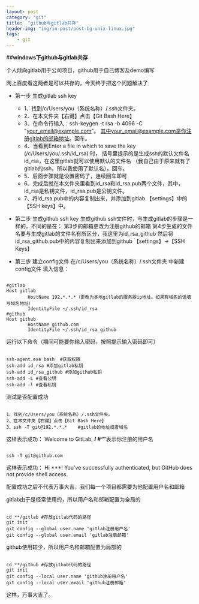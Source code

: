 ```yaml
---
layout: post
category: "git"
title:  "github与gitlab共存"
header-img: "img/in-post/post-bg-unix-linux.jpg"
tags:
    - git
---
```


##****windows下github与gitlab共存****

个人倾向gitlab用于公司项目，github用于自己博客及demo编写

网上百度看这两者是可以共存的，今天终于把这个问题解决了

+ 第一步 生成gitlab ssh key
     + 1、找到/c/Users/you（系统名称）/.ssh文件夹。
     + 2、在本文件夹【右键】点击【Git Bash Here】
     + 3、在命令行输入：ssh-keygen -t rsa -b 4096 -C "your_email@example.com"。
         其中your_email@example.com是你注册gitlab的邮箱地址。回车。
     + 4、当看到Enter a file in which to save the key (/c/Users/you/.ssh/id_rsa):时，
          括号里提示的是生成ssh的默认文件名id_rsa，在这里gitlab就可以使用默认的文件名
         （我自己由于原来就有了gitlab的ssh，所以我使用了默认名）。回车。
     + 5、后面步骤就是设置密码了，连续回车即可
     + 6、完成后就在本文件夹里看到id_rsa和id_rsa.pub两个文件，其中，id_rsa是私钥文件，id_rsa.pub是公钥文件。
     + 7、将id_rsa.pub中的内容复制出来，并添加到gitlab 【settings】中的【SSH keys】中。

+ 第二步 生成github ssh key
    生成github ssh文件时，与生成gitlab的步骤是一样的，不同的是在：
      第3步的邮箱更改为注册github的邮箱
      第4步生成的文件名要与生成gitlab的文件名有所区分，我这里为id_rsa_github
      然后将id_rsa_github.pub中的内容复制出来添加到github 【settings】->【SSH Keys】

+ 第三步 建立config文件
    在/c/Users/you（系统名称）/.ssh文件夹 中新建config文件
    填入信息：
<pre><code>
#gitlab
Host gitlab
        HostName 192.*.*.*（更改为本地gitlab的服务器ip地址。如果有域名的话填写域名地址）
        IdentityFile ~/.ssh/id_rsa
#github
Host github
        HostName github.com
        IdentityFile ~/.ssh/id_rsa_github
</code></pre>

运行以下命令（期间可能要你输入密码，按照提示输入密码即可）
<pre><code>
ssh-agent.exe bash  #获取权限
ssh-add id_rsa #添加gitlab私钥
ssh-add id_rsa_github #添加github私钥
ssh-add -L #查看公钥
ssh-add -l #查看私钥
</code></pre>

测试是否配置成功
<pre><code>
1、找到/c/Users/you（系统名称）/.ssh文件夹。
2、在本文件夹【右键】点击【Git Bash Here】
3、ssh -T git@192.*.*.*    #gitlab的地址或者域名
</code></pre>
这样表示成功：
Welcome to GitLab, ***! #“***”表示你注册的用户名
<pre><code>
ssh -T git@github.com
</code></pre>
这样表示成功：
Hi ***! You've successfully authenticated, but GitHub does not provide shell access.

配置成功之后不代表万事大吉，我们每一个项目都需要为他配置用户名和邮箱

gitlab由于是经常使用的，所以用户名和邮箱配置为全局的
<pre><code>
cd **/gitlab #存放gitlab代码的路径
git init
git config --global user.name 'gitlab注册用户名'
git config --global user.email 'gitlab注册邮箱'
</code></pre>
github使用较少，所以用户名和邮箱配置为局部的
<pre><code>
cd **/github #存放github代码的路径
git init
git config --local user.name 'github注册用户名'
git config --local user.email 'github注册邮箱'
</code></pre>
这样，万事大吉了。









